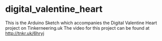 # digital_valentine_heart

This is the Arduino Sketch which accompanies the Digital Valentine Heart project on Tinkerneering.uk
The video for this project can be found at http://tnkr.uk/6hryj